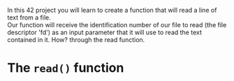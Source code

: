 In this 42 project you will learn to create a function that will read a line of text from a file.<br>
Our function will receive the identification number of our file to read (the file descriptor 'fd') as an input parameter that it will use to read the text contained in it. How? through the read function.
<h1 align="left">The <code>read()</code> function</h1>

